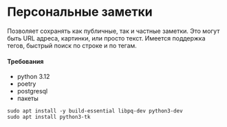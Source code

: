 # Персональные заметки

Позволяет сохранять как публичные, так и частные заметки.
Это могут быть URL адреса, картинки, или просто текст.
Имеется поддержка тегов, быстрый поиск по строке и по тегам.

#### Требования
- python 3.12
- poetry
- postgresql
- пакеты
```
sudo apt install -y build-essential libpq-dev python3-dev
sudo apt install python3-tk
```

